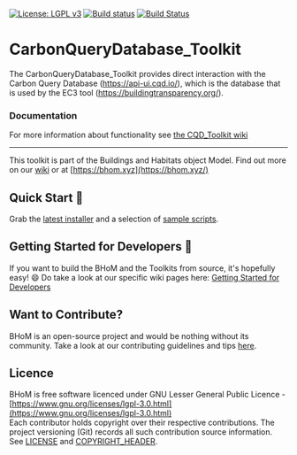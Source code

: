 [![License: LGPL v3](https://img.shields.io/badge/License-LGPL%20v3-blue.svg)](https://www.gnu.org/licenses/lgpl-3.0) [![Build status](https://ci.appveyor.com/api/projects/status/11a3ucotxcl9746k/branch/master?svg=true)](https://ci.appveyor.com/project/BHoMBot/robot-toolkit/branch/master) [![Build Status](https://dev.azure.com/BHoMBot/BHoM/_apis/build/status/Robot_Toolkit/Robot_Toolkit.CheckCore?branchName=master)](https://dev.azure.com/BHoMBot/BHoM/_build/latest?definitionId=93&branchName=master)

# CarbonQueryDatabase_Toolkit

The CarbonQueryDatabase_Toolkit provides direct interaction with the Carbon Query Database (https://api-ui.cqd.io/), which is the database that is used by the EC3 tool (https://buildingtransparency.org/). 

### Documentation
For more information about functionality see [the CQD_Toolkit wiki](https://github.com/BHoM/CarbonQueryDatabase_Toolkit/wiki)

---
This toolkit is part of the Buildings and Habitats object Model. Find out more on our [wiki](https://github.com/BHoM/documentation/wiki) or at [https://bhom.xyz](https://bhom.xyz/)

## Quick Start 🚀 

Grab the [latest installer](https://bhom.xyz/) and a selection of [sample scripts](https://github.com/BHoM/samples).


## Getting Started for Developers 🤖 

If you want to build the BHoM and the Toolkits from source, it's hopefully easy! 😄 
Do take a look at our specific wiki pages here: [Getting Started for Developers](https://github.com/BHoM/documentation/wiki/Getting-started-for-developers)


## Want to Contribute? ##

BHoM is an open-source project and would be nothing without its community. Take a look at our contributing guidelines and tips [here](https://github.com/BHoM/BHoM/blob/master/CONTRIBUTING.md).


## Licence ##

BHoM is free software licenced under GNU Lesser General Public Licence - [https://www.gnu.org/licenses/lgpl-3.0.html](https://www.gnu.org/licenses/lgpl-3.0.html)  
Each contributor holds copyright over their respective contributions.
The project versioning (Git) records all such contribution source information.
See [LICENSE](https://github.com/BHoM/BHoM/blob/master/LICENSE) and [COPYRIGHT_HEADER](https://github.com/BHoM/BHoM/blob/master/COPYRIGHT_HEADER.txt).

